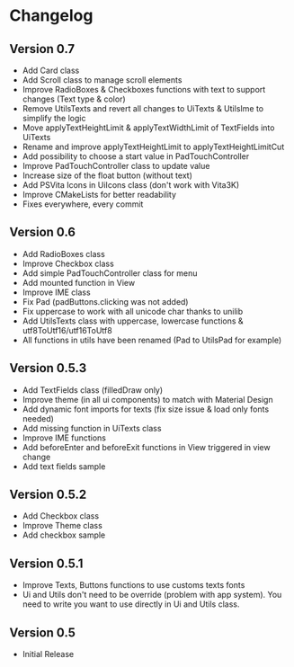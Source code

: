 # Changelog

## Version 0.7
* Add Card class
* Add Scroll class to manage scroll elements
* Improve RadioBoxes & Checkboxes functions with text to support changes (Text type & color)
* Remove UtilsTexts and revert all changes to UiTexts & UtilsIme to simplify the logic
* Move applyTextHeightLimit & applyTextWidthLimit of TextFields into UiTexts
* Rename and improve applyTextHeightLimit to applyTextHeightLimitCut
* Add possibility to choose a start value in PadTouchController
* Improve PadTouchController class to update value
* Increase size of the float button (without text)
* Add PSVita Icons in UiIcons class (don't work with Vita3K)
* Improve CMakeLists for better readability
* Fixes everywhere, every commit

## Version 0.6
* Add RadioBoxes class
* Improve Checkbox class
* Add simple PadTouchController class for menu
* Add mounted function in View
* Improve IME class
* Fix Pad (padButtons.clicking was not added)
* Fix uppercase to work with all unicode char thanks to unilib
* Add UtilsTexts class with uppercase, lowercase functions & utf8ToUtf16/utf16ToUtf8
* All functions in utils have been renamed (Pad to UtilsPad for example)

## Version 0.5.3
* Add TextFields class (filledDraw only)
* Improve theme (in all ui components) to match with Material Design
* Add dynamic font imports for texts (fix size issue & load only fonts needed)
* Add missing function in UiTexts class
* Improve IME functions
* Add beforeEnter and beforeExit functions in View triggered in view change
* Add text fields sample

## Version 0.5.2
* Add Checkbox class
* Improve Theme class
* Add checkbox sample

## Version 0.5.1

* Improve Texts, Buttons functions to use customs texts fonts
* Ui and Utils don't need to be override (problem with app system). You need to write you want to use directly in Ui and Utils class.

## Version  0.5

* Initial Release
